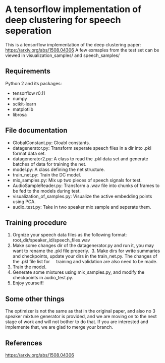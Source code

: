 # A tensorflow implementation of deep clustering for speech seperation
This is a tensorflow implementation of the deep clustering paper: https://arxiv.org/abs/1508.04306
A few exmaples from the test set can be viewed in visualization_samples/ and speech_samples/

## Requirements
Python 2 and its packages:
  * tensorflow r0.11
  * numpy
  * scikit-learn
  * matplotlib
  * librosa
  
## File documentation
  * GlobalConstant.py: Gloabl constants.
  * datagenerator.py: Transform seperate speech files in a dir into .pkl format data set.
  * datagenerator2.py: A class to read the .pkl data set and generate batches of data for training the net.
  * model.py: A class defining the net structure.
  * train_net.py: Train the DC model.
  * mix_samples.py: Mix up two pieces of speech signals for test.
  * AudioSampleReader.py: Transform a .wav file into chunks of frames to be fed to the models during test.
  * visualization_of_samples.py: Visualize the active embedding points using PCA.
  * audio_test.py: Take in two speaker mix sample and seperate them.
  
## Training procedure
  1. Orgnize your speech data files as the following format:
      root_dir/speaker_id/speech_files.wav
  2. Make some changes dir of the datagenerator.py and run it, you may want to rename the .pkl file properly.
  3. Make dirs for write summaries and checkpoints, update your dirs in the train_net.py. The changes of the .pkl file list for      training and validation are also need to be made.
  4. Train the model.
  5. Generate some mixtures using mix_samples.py, and modify the checkpoints in audio_test.py.
  6. Enjoy yourself!
  
## Some other things
  The optimizer is not the same as that in the original paper, and also no 3 speaker mixture generator is provided, and we are moving on to the next stage of work and will not bother to do that. If you are interested and implemente that, we are glad to merge your branch.

## References
  https://arxiv.org/abs/1508.04306
  
